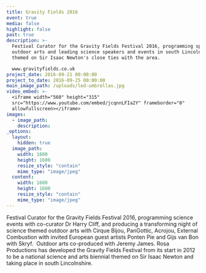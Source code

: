 ```yaml
---
title: Gravity Fields 2016
event: true
media: false
highlight: false
past: true
description: >-
  Festival Curator for the Gravity Fields Festival 2016, programming spectacular
  outdoor arts and leading science speakers and events in south Lincolnshire,
  themed on Sir Isaac Newton's close ties with the area.

  www.gravityfields.co.uk
project_date: 2016-09-21 00:00:00
project_to_date: 2016-09-25 00:00:00
main_image_path: /uploads/led-umbrellas.jpg
video_embed: >-
  <iframe width="560" height="315"
  src="https://www.youtube.com/embed/jcqnnLFIa2Y" frameborder="0"
  allowfullscreen></iframe>
images:
  - image_path:
    description:
_options:
  layout:
    hidden: true
  image_path:
    width: 1600
    height: 1600
    resize_style: "contain"
    mime_type: "image/jpeg"
  content:
    width: 1600
    height: 1600
    resize_style: "contain"
    mime_type: "image/jpeg"
---
```


Festival Curator for the Gravity Fields Festival 2016, programming science events with co-curator Dr Harry Cliff, and producing a transforming night of science themed outdoor arts with Cirque Bijou, PanGottic, Acrojou, External Combustion with invited European guest artists Ponten Pie and Gijs van Bon with Skryf.  Outdoor arts co-produced with Jeremy James. Rosa Productions has developed the Gravity Fields Festival from its start in 2012 to be a national science and arts biennial themed on Sir Isaac Newton and taking place in south Lincolnshire.